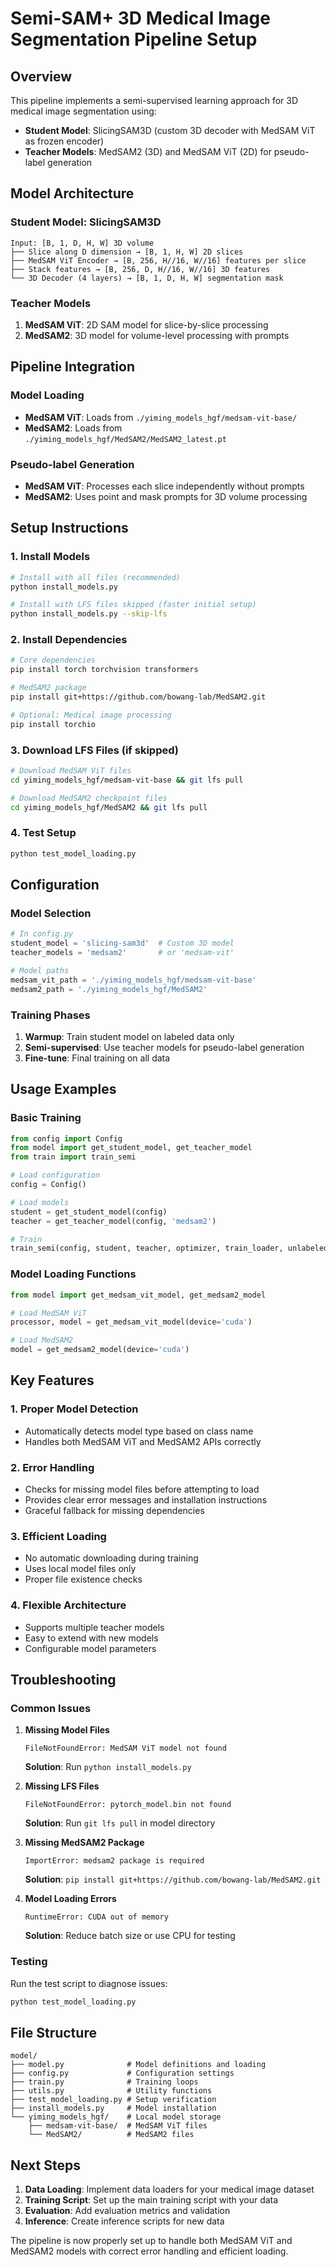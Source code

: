 # Semi-SAM+ 3D Medical Image Segmentation Pipeline Setup

## Overview

This pipeline implements a semi-supervised learning approach for 3D medical image segmentation using:
- **Student Model**: SlicingSAM3D (custom 3D decoder with MedSAM ViT as frozen encoder)
- **Teacher Models**: MedSAM2 (3D) and MedSAM ViT (2D) for pseudo-label generation

## Model Architecture

### Student Model: SlicingSAM3D
```
Input: [B, 1, D, H, W] 3D volume
├── Slice along D dimension → [B, 1, H, W] 2D slices
├── MedSAM ViT Encoder → [B, 256, H//16, W//16] features per slice
├── Stack features → [B, 256, D, H//16, W//16] 3D features
└── 3D Decoder (4 layers) → [B, 1, D, H, W] segmentation mask
```

### Teacher Models
1. **MedSAM ViT**: 2D SAM model for slice-by-slice processing
2. **MedSAM2**: 3D model for volume-level processing with prompts

## Pipeline Integration

### Model Loading
- **MedSAM ViT**: Loads from `./yiming_models_hgf/medsam-vit-base/`
- **MedSAM2**: Loads from `./yiming_models_hgf/MedSAM2/MedSAM2_latest.pt`

### Pseudo-label Generation
- **MedSAM ViT**: Processes each slice independently without prompts
- **MedSAM2**: Uses point and mask prompts for 3D volume processing

## Setup Instructions

### 1. Install Models
```bash
# Install with all files (recommended)
python install_models.py

# Install with LFS files skipped (faster initial setup)
python install_models.py --skip-lfs
```

### 2. Install Dependencies
```bash
# Core dependencies
pip install torch torchvision transformers

# MedSAM2 package
pip install git+https://github.com/bowang-lab/MedSAM2.git

# Optional: Medical image processing
pip install torchio
```

### 3. Download LFS Files (if skipped)
```bash
# Download MedSAM ViT files
cd yiming_models_hgf/medsam-vit-base && git lfs pull

# Download MedSAM2 checkpoint files
cd yiming_models_hgf/MedSAM2 && git lfs pull
```

### 4. Test Setup
```bash
python test_model_loading.py
```

## Configuration

### Model Selection
```python
# In config.py
student_model = 'slicing-sam3d'  # Custom 3D model
teacher_models = 'medsam2'       # or 'medsam-vit'

# Model paths
medsam_vit_path = './yiming_models_hgf/medsam-vit-base'
medsam2_path = './yiming_models_hgf/MedSAM2'
```

### Training Phases
1. **Warmup**: Train student model on labeled data only
2. **Semi-supervised**: Use teacher models for pseudo-label generation
3. **Fine-tune**: Final training on all data

## Usage Examples

### Basic Training
```python
from config import Config
from model import get_student_model, get_teacher_model
from train import train_semi

# Load configuration
config = Config()

# Load models
student = get_student_model(config)
teacher = get_teacher_model(config, 'medsam2')

# Train
train_semi(config, student, teacher, optimizer, train_loader, unlabeled_loader, device)
```

### Model Loading Functions
```python
from model import get_medsam_vit_model, get_medsam2_model

# Load MedSAM ViT
processor, model = get_medsam_vit_model(device='cuda')

# Load MedSAM2
model = get_medsam2_model(device='cuda')
```

## Key Features

### 1. Proper Model Detection
- Automatically detects model type based on class name
- Handles both MedSAM ViT and MedSAM2 APIs correctly

### 2. Error Handling
- Checks for missing model files before attempting to load
- Provides clear error messages and installation instructions
- Graceful fallback for missing dependencies

### 3. Efficient Loading
- No automatic downloading during training
- Uses local model files only
- Proper file existence checks

### 4. Flexible Architecture
- Supports multiple teacher models
- Easy to extend with new models
- Configurable model parameters

## Troubleshooting

### Common Issues

1. **Missing Model Files**
   ```
   FileNotFoundError: MedSAM ViT model not found
   ```
   **Solution**: Run `python install_models.py`

2. **Missing LFS Files**
   ```
   FileNotFoundError: pytorch_model.bin not found
   ```
   **Solution**: Run `git lfs pull` in model directory

3. **Missing MedSAM2 Package**
   ```
   ImportError: medsam2 package is required
   ```
   **Solution**: `pip install git+https://github.com/bowang-lab/MedSAM2.git`

4. **Model Loading Errors**
   ```
   RuntimeError: CUDA out of memory
   ```
   **Solution**: Reduce batch size or use CPU for testing

### Testing
Run the test script to diagnose issues:
```bash
python test_model_loading.py
```

## File Structure
```
model/
├── model.py              # Model definitions and loading
├── config.py             # Configuration settings
├── train.py              # Training loops
├── utils.py              # Utility functions
├── test_model_loading.py # Setup verification
├── install_models.py     # Model installation
└── yiming_models_hgf/    # Local model storage
    ├── medsam-vit-base/  # MedSAM ViT files
    └── MedSAM2/          # MedSAM2 files
```

## Next Steps

1. **Data Loading**: Implement data loaders for your medical image dataset
2. **Training Script**: Set up the main training script with your data
3. **Evaluation**: Add evaluation metrics and validation
4. **Inference**: Create inference scripts for new data

The pipeline is now properly set up to handle both MedSAM ViT and MedSAM2 models with correct error handling and efficient loading. 